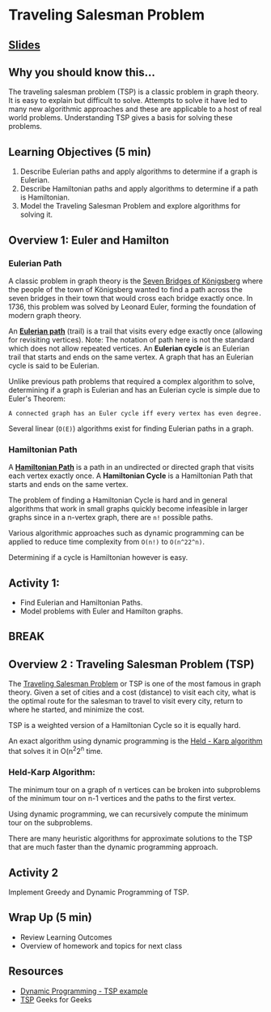 # Traveling Salesman Problem

## [Slides](https://docs.google.com/presentation/d/14FHYZYrE0GiH93Wd-F38scIOW84Mm-V0OHpgveqdI9w/edit?usp=sharing)

## Why you should know this...
The traveling salesman problem (TSP) is a classic problem in graph theory.  It is easy to explain but difficult to solve.  Attempts to solve it  have led to many new algorithmic approaches and these are applicable to a host of real world problems.  Understanding TSP gives a basis for solving these problems. 



## Learning Objectives (5 min)
1. Describe Eulerian paths and apply algorithms to determine if a graph is Eulerian.
1. Describe Hamiltonian paths and apply algorithms to determine if a path is Hamiltonian.
1. Model the Traveling Salesman Problem and explore algorithms for solving it.


## Overview 1: Euler and Hamilton
### Eulerian Path

A classic problem in graph theory is the [Seven Bridges of Königsberg](https://en.wikipedia.org/wiki/Seven_Bridges_of_K%C3%B6nigsberg) where the people of the town of  Königsberg wanted  to find a path across the seven bridges in their town that would cross each bridge exactly once.  In 1736, this problem  was solved by Leonard Euler, forming the foundation of modern graph theory. 

An **[Eulerian path](https://en.wikipedia.org/wiki/Eulerian_path)** (trail) is a trail that visits every edge exactly once (allowing for revisiting vertices).  Note: The notation of path here is not the standard which does not allow repeated vertices. 
An **Eulerian cycle** is an Eulerian trail that starts and ends on the same vertex. A graph that has an Eulerian cycle is said to be Eulerian. 

Unlike previous path problems that required a complex algorithm to solve, determining if a graph is Eulerian and has an Eulerian cycle is simple due to Euler's  Theorem: 

``` 
A connected graph has an Euler cycle iff every vertex has even degree.
```

Several linear (`O(E)`) algorithms exist for finding Eulerian paths in a graph.   

### Hamiltonian Path

A **[Hamiltonian Path](https://en.wikipedia.org/wiki/Hamiltonian_path_problem)** is a path in an undirected or directed graph that visits each vertex exactly once.
A **Hamiltonian Cycle** is a Hamiltonian Path that starts and ends on the same vertex.  

The problem of finding a Hamiltonian Cycle is hard and in general algorithms that work in small graphs quickly become infeasible in larger graphs since in a n-vertex graph, there are `n!` possible paths.

Various algorithmic approaches such as dynamic programming can be applied to reduce time complexity from `O(n!)` to `O(n^22^n)`.

Determining if a cycle is Hamiltonian however is easy.  


## Activity 1:
- Find Eulerian and Hamiltonian Paths.
- Model problems with Euler and Hamilton graphs.

## BREAK 

## Overview 2 : Traveling Salesman Problem (TSP)
The [Traveling Salesman Problem](https://en.wikipedia.org/wiki/Travelling_salesman_problem)
 or TSP is one of the most famous in graph theory. Given a set of cities and a cost (distance) to visit each city, what is the optimal route for the salesman to travel to visit every city, return to where he started, and minimize the cost. 

TSP is a weighted version of a Hamiltonian Cycle so it is equally hard.

An exact algorithm using dynamic programming is the [Held - Karp algorithm](https://en.wikipedia.org/wiki/Held%E2%80%93Karp_algorithm) that solves it in O(n<sup>2</sup>2<sup>n</sup> time. 

### Held-Karp Algorithm: 
The minimum tour on a graph of n vertices can be broken into subproblems of the minimum tour on  n-1  vertices and the paths to the first  vertex.  

Using dynamic programming, we can  recursively compute the minimum tour on the subproblems. 




There are many heuristic  algorithms for approximate solutions to the TSP that are much faster than the dynamic programming approach. 

## Activity 2
Implement Greedy and  Dynamic Programming of TSP. 

## Wrap Up (5 min)

- Review Learning Outcomes
- Overview of homework and topics for next class

## Resources

- [Dynamic Programming - TSP example](https://medium.com/basecs/less-repetition-more-dynamic-programming-43d29830a630)
- [TSP](https://www.geeksforgeeks.org/traveling-salesman-problem-tsp-implementation/)  Geeks for Geeks
